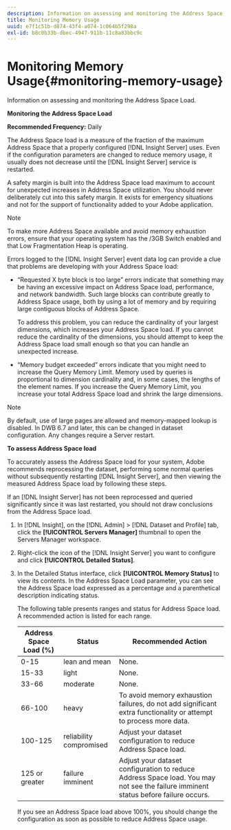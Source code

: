 ```yaml
---
description: Information on assessing and monitoring the Address Space Load.
title: Monitoring Memory Usage
uuid: e7f1c51b-d874-43f4-a074-1c064b5f298a
exl-id: b8c0b33b-dbec-4947-911b-11c8a83bbc9c
---
```

# Monitoring Memory Usage{#monitoring-memory-usage}

Information on assessing and monitoring the Address Space Load.

 **Monitoring the Address Space Load**

**Recommended Frequency:** Daily

The Address Space load is a measure of the fraction of the maximum Address Space that a properly configured [!DNL Insight Server] uses. Even if the configuration parameters are changed to reduce memory usage, it usually does not decrease until the [!DNL Insight Server] service is restarted.

A safety margin is built into the Address Space load maximum to account for unexpected increases in Address Space utilization. You should never deliberately cut into this safety margin. It exists for emergency situations and not for the support of functionality added to your Adobe application.

>[!NOTE]
>
>To make more Address Space available and avoid memory exhaustion errors, ensure that your operating system has the /3GB Switch enabled and that Low Fragmentation Heap is operating.

Errors logged to the [!DNL Insight Server] event data log can provide a clue that problems are developing with your Address Space load:

* “Requested X byte block is too large” errors indicate that something may be having an excessive impact on Address Space load, performance, and network bandwidth. Such large blocks can contribute greatly to Address Space usage, both by using a lot of memory and by requiring large contiguous blocks of Address Space.

  To address this problem, you can reduce the cardinality of your largest dimensions, which increases your Address Space load. If you cannot reduce the cardinality of the dimensions, you should attempt to keep the Address Space load small enough so that you can handle an unexpected increase. 
* “Memory budget exceeded” errors indicate that you might need to increase the Query Memory Limit. Memory used by queries is proportional to dimension cardinality and, in some cases, the lengths of the element names. If you increase the Query Memory Limit, you increase your total Address Space load and shrink the large dimensions.

>[!NOTE]
>
>By default, use of large pages are allowed and memory-mapped lookup is disabled. In DWB 6.7 and later, this can be changed in dataset configuration. Any changes require a Server restart.

**To assess Address Space load**

To accurately assess the Address Space load for your system, Adobe recommends reprocessing the dataset, performing some normal queries without subsequently restarting [!DNL Insight Server], and then viewing the measured Address Space load by following these steps.

If an [!DNL Insight Server] has not been reprocessed and queried significantly since it was last restarted, you should not draw conclusions from the Address Space load. 

1. In [!DNL Insight], on the [!DNL Admin] > [!DNL Dataset and Profile] tab, click the **[!UICONTROL Servers Manager]** thumbnail to open the Servers Manager workspace.
1. Right-click the icon of the [!DNL Insight Server] you want to configure and click **[!UICONTROL Detailed Status]**.
1. In the Detailed Status interface, click **[!UICONTROL Memory Status]** to view its contents. In the Address Space Load parameter, you can see the Address Space load expressed as a percentage and a parenthetical description indicating status.

   The following table presents ranges and status for Address Space load. A recommended action is listed for each range.

   |  Address Space Load (%)  | Status  | Recommended Action  |
   |---|---|---|
   |  0-15  | lean and mean  | None.  |
   |  15-33  | light  | None.  |
   |  33-66  | moderate  | None.  |
   |  66-100  | heavy  | To avoid memory exhaustion failures, do not add significant extra functionality or attempt to process more data.  |
   |  100-125  | reliability compromised  | Adjust your dataset configuration to reduce Address Space load.  |
   |  125 or greater  | failure imminent  | Adjust your dataset configuration to reduce Address Space load. You may not see the failure imminent status before failure occurs.  |

   If you see an Address Space load above 100%, you should change the configuration as soon as possible to reduce Address Space usage.
